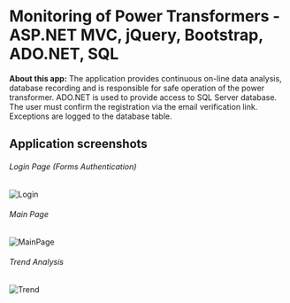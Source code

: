 # Monitoring of Power Transformers - ASP.NET MVC, jQuery, Bootstrap, ADO.NET, SQL 

**About this app:** The application provides continuous on-line data analysis, database recording and is responsible for safe operation of the power transformer. ADO.NET is used to provide access to SQL Server database. The user must confirm the registration via the email verification link. Exceptions are logged to the database table. 

## Application screenshots

###### Login Page (Forms Authentication)

![Login](https://github.com/BB9086/MonitoringOfPowerTransformersV2/assets/118169200/e0f29a2f-ed8d-4374-8c92-eb4ac8dee37b)

###### Main Page

![MainPage](https://github.com/BB9086/MonitoringOfPowerTransformersV2/assets/118169200/d799d049-bf3d-44b3-a9dc-e225e862ad2c)

###### Trend Analysis

![Trend](https://github.com/BB9086/MonitoringOfPowerTransformersV2/assets/118169200/eca8e4c4-b985-4304-9a02-269813bccb12)

